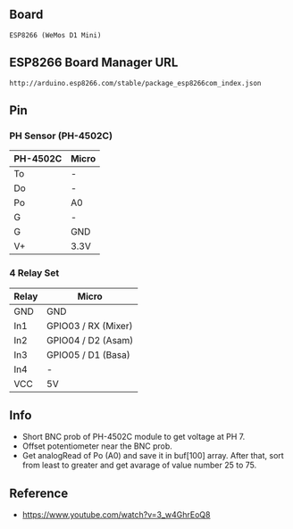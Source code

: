 ## Board

```
ESP8266 (WeMos D1 Mini)
```

## ESP8266 Board Manager URL

```
http://arduino.esp8266.com/stable/package_esp8266com_index.json
```

## Pin
### PH Sensor (PH-4502C)
| PH-4502C  | Micro     |
| --------- | --------- |
| To        | -         |
| Do        | -         |
| Po        | A0        |
| G         | -         |
| G         | GND       |
| V+        | 3.3V      |

### 4 Relay Set
| Relay     | Micro                 |
| --------- | --------------------- |
| GND       | GND                   |
| In1       | GPIO03 / RX (Mixer)   |
| In2       | GPIO04 / D2 (Asam)    |
| In3       | GPIO05 / D1 (Basa)    |
| In4       | -                     |
| VCC       | 5V                    |

## Info
- Short BNC prob of PH-4502C module to get voltage at PH 7.
- Offset potentiometer near the BNC prob.
- Get analogRead of Po (A0) and save it in buf[100] array. After that, sort from least to greater and get avarage of value number 25 to 75.

## Reference
- https://www.youtube.com/watch?v=3_w4GhrEoQ8